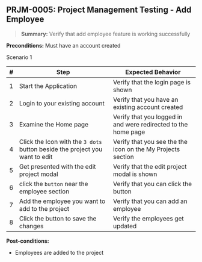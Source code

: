 ## **PRJM-0005:** Project Management Testing - Add Employee  

> **Summary:** Verify that add employee feature is working successfully  <br>

**Preconditions:** Must have an account created

Scenario 1 

 | \# | Step | Expected Behavior | 
 |----|------|-------------------| 
 |  1 | Start the Application    | Verify that the login page is shown  | 
 |  2 | Login to your existing account    | Verify that you have an existing account created   | 
 |  3 | Examine the Home page     | Verify that you logged in and were redirected to the home page  |  
 |  4 | Click the Icon with the `3 dots` button beside the project you want to edit | Verify that you see the the icon on the My Projects section |
 |  5 | Get presented with the edit project modal   | Verify that the edit project modal is shown  | 
 | 6 | click the `button` near the employee section | Verify that you can click the button |
 | 7 | Add the employee you want to add to the project | Verify that you can add an employee |
 | 8 | Click the button to save the changes | Verify the employees get updated |
 
**Post-conditions:**  

 - Employees are added to the project
